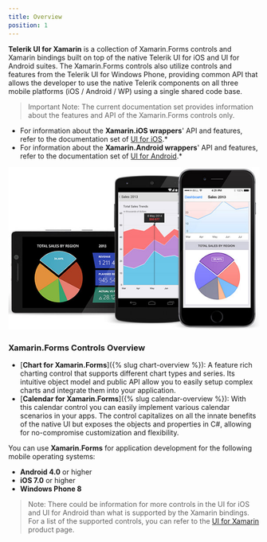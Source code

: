 ```yaml
---
title: Overview
position: 1
---
```


**Telerik UI for Xamarin** is a collection of Xamarin.Forms controls and Xamarin bindings built on top of the native Telerik UI for iOS and UI for Android suites. The Xamarin.Forms controls also utilize controls and features from the Telerik UI for Windows Phone, providing common API that allows the developer to use the native Telerik components on all three mobile platforms (iOS / Android / WP) using a single shared code base.

> Important Note: The current documentation set provides information about the features and API of the Xamarin.Forms controls only.
- For information about the **Xamarin.iOS wrappers**' API and features, refer to the documentation set of [UI for iOS](http://docs.telerik.com/devtools/ios/).*
- For information about the **Xamarin.Android wrappers**' API and features, refer to the documentation set of [UI for Android](http://docs.telerik.com/devtools/android/).*

![Telerik UI for Xamarin](front-image.jpg)


### Xamarin.Forms Controls Overview ###

- [**Chart for Xamarin.Forms**]({% slug chart-overview %}): A feature rich charting control that supports different chart types and series. Its intuitive object model and public API allow you to easily setup complex charts and integrate them into your application.
- [**Calendar for Xamarin.Forms**]({% slug calendar-overview %}): With this calendar control you can easily implement various calendar scenarios in your apps. The control capitalizes on all the innate benefits of the native UI but exposes the objects and properties in C#, allowing for no-compromise customization and flexibility. 

You can use **Xamarin.Forms** for application development for the following mobile operating systems:

* **Android 4.0** or higher
* **iOS 7.0** or higher
* **Windows Phone 8**

> Note: There could be information for more controls in the UI for iOS and UI for Android than what is supported by the Xamarin bindings. For a list of the supported controls, you can refer to the [UI for Xamarin](http://www.telerik.com/xamarin-ui) product page.
